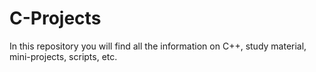# C-Projects
In this repository you will find all the information on C++, study material, mini-projects, scripts, etc.
